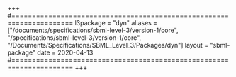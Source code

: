 +++
#=====================================================================
l3package = "dyn"
aliases = ["/documents/specifications/sbml-level-3/version-1/core", "/specifications/sbml-level-3/version-1/core", "/Documents/Specifications/SBML_Level_3/Packages/dyn"]
layout    = "sbml-package"
date      = 2020-04-13
#=====================================================================
+++

